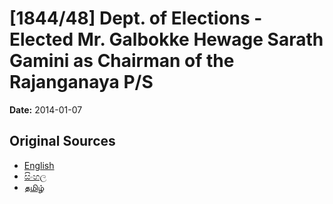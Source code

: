 # [1844/48] Dept. of Elections - Elected Mr. Galbokke Hewage Sarath Gamini as Chairman of the Rajanganaya P/S

**Date:** 2014-01-07

## Original Sources

- [English](https://documents.gov.lk/view/extra-gazettes/2014/1/1844-48_E.pdf)
- [සිංහල](https://documents.gov.lk/view/extra-gazettes/2014/1/1844-48_S.pdf)
- [தமிழ்](https://documents.gov.lk/view/extra-gazettes/2014/1/1844-48_T.pdf)
